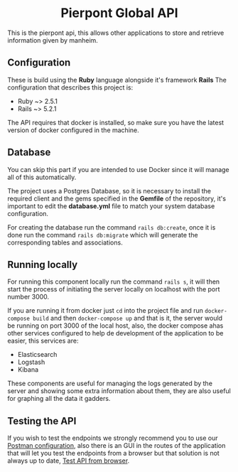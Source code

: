 <h1 align="center"> Pierpont Global API </h1>
This is the pierpont api, this allows other applications to store and retrieve information given by manheim.

## Configuration
These is build using the **Ruby** language alongside it's framework **Rails** The configuration that describes this project is:
* Ruby ~> 2.5.1
* Rails ~> 5.2.1

The API requires that docker is installed, so make sure you have the latest version of docker configured in the machine. 

## Database
You can skip this part if you are intended to use Docker since it will manage all of this automatically.

The project uses a Postgres Database, so it is necessary to install the required client and the gems specified in the **Gemfile** of the repository, it's important to edit the **database.yml** file to match your system database configuration.

For creating the database run the command `rails db:create`, once it is done run the command `rails db:migrate` which will generate the corresponding tables and associations.

## Running locally
For running this component locally run the command `rails s`, it will then start the process of initiating the server locally on localhost with the port number 3000.

If you are running it from docker just ```cd``` into the project file and run ```docker-compose build``` and then ```docker-compose up``` and that is it, the server would be running on port 3000 of the local host, also, the docker compose ahas other services configured to help de development of the application to be easier, this services are:
* Elasticsearch
* Logstash
* Kibana

These components are useful for managing the logs generated by the server and showing some extra information about them, they are also useful for graphing all the data it gadders.

## Testing the API
If you wish to test the endpoints we strongly recommend you to use our [Postman configuration](https://documenter.getpostman.com/view/5352985/RWgm4gT1), also there is an GUI in the routes of the application that will let you test the endpoints from a browser but that solution is not always up to date, [Test API from browser](http://0.0.0.0:3000/api-docs/index.html).  